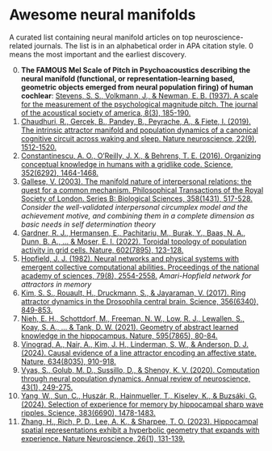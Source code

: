 # Awesome neural manifolds

A curated list containing neural manifold articles on top neuroscience-related journals. The list is in an alphabetical order in APA citation style. 0 means the most important and the earliest discovery.

0. **The FAMOUS Mel Scale of Pitch in Psychoacoustics describing the neural manifold (functional, or representation-learning based, geometric objects emerged from neural population firing) of human cochlear**: [Stevens, S. S., Volkmann, J., & Newman, E. B. (1937). A scale for the measurement of the psychological magnitude pitch. The journal of the acoustical society of america, 8(3), 185-190.](https://pubs.aip.org/asa/jasa/article-abstract/8/3/185/673917/A-Scale-for-the-Measurement-of-the-Psychological) 
1. [Chaudhuri, R., Gerçek, B., Pandey, B., Peyrache, A., & Fiete, I. (2019). The intrinsic attractor manifold and population dynamics of a canonical cognitive circuit across waking and sleep. Nature neuroscience, 22(9), 1512-1520.](https://www.nature.com/articles/s41593-019-0460-x)
2. [Constantinescu, A. O., O’Reilly, J. X., & Behrens, T. E. (2016). Organizing conceptual knowledge in humans with a gridlike code. Science, 352(6292), 1464-1468.
](https://www.science.org/doi/10.1126/science.aaf0941)
3. [Gallese, V. (2003). The manifold nature of interpersonal relations: the quest for a common mechanism. Philosophical Transactions of the Royal Society of London. Series B: Biological Sciences, 358(1431), 517-528.](https://royalsocietypublishing.org/doi/abs/10.1098/rstb.2002.1234) <i>Consider the well-validated interpersonal circumplex model and the achievement motive, and combining them in a complete dimension as basic needs in self determination theory</i>
4. [Gardner, R. J., Hermansen, E., Pachitariu, M., Burak, Y., Baas, N. A., Dunn, B. A., ... & Moser, E. I. (2022). Toroidal topology of population activity in grid cells. Nature, 602(7895), 123-128.](https://www.nature.com/articles/s41586-021-04268-7)
5. [Hopfield, J. J. (1982). Neural networks and physical systems with emergent collective computational abilities. Proceedings of the national academy of sciences, 79(8), 2554-2558.](https://www.pnas.org/doi/abs/10.1073/pnas.79.8.2554) <i>Amari-Hopfield network for attractors in memory</i>
6. [Kim, S. S., Rouault, H., Druckmann, S., & Jayaraman, V. (2017). Ring attractor dynamics in the Drosophila central brain. Science, 356(6340), 849-853.](https://www.science.org/doi/10.1126/science.aal4835)
7. [Nieh, E. H., Schottdorf, M., Freeman, N. W., Low, R. J., Lewallen, S., Koay, S. A., ... & Tank, D. W. (2021). Geometry of abstract learned knowledge in the hippocampus. Nature, 595(7865), 80-84.](https://www.nature.com/articles/s41586-021-03652-7)
8. [Vinograd, A., Nair, A., Kim, J. H., Linderman, S. W., & Anderson, D. J. (2024). Causal evidence of a line attractor encoding an affective state. Nature, 634(8035), 910-918.](https://www.nature.com/articles/s41586-024-07915-x)
9. [Vyas, S., Golub, M. D., Sussillo, D., & Shenoy, K. V. (2020). Computation through neural population dynamics. Annual review of neuroscience, 43(1), 249-275.](https://www.annualreviews.org/content/journals/10.1146/annurev-neuro-092619-094115)
10. [Yang, W., Sun, C., Huszár, R., Hainmueller, T., Kiselev, K., & Buzsáki, G. (2024). Selection of experience for memory by hippocampal sharp wave ripples. Science, 383(6690), 1478-1483.](https://www.science.org/doi/10.1126/science.adk8261)
11. [Zhang, H., Rich, P. D., Lee, A. K., & Sharpee, T. O. (2023). Hippocampal spatial representations exhibit a hyperbolic geometry that expands with experience. Nature Neuroscience, 26(1), 131-139.](https://www.nature.com/articles/s41593-019-0460-x)

